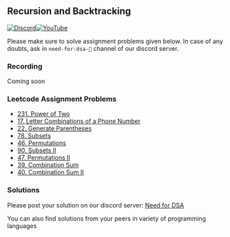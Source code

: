 ## Recursion and Backtracking

[![Discord](https://img.shields.io/badge/Discord-%237289DA.svg?style=for-the-badge&logo=discord&logoColor=white)](https://discord.gg/XRhdQkMkQp)[![YouTube](https://img.shields.io/badge/YouTube-%23FF0000.svg?style=for-the-badge&logo=YouTube&logoColor=white)](https://www.youtube.com/channel/UCOr2tU9paYaosUIz0IH7MHg)

Please make sure to solve assignment problems given below. In case of any doubts, ask in `need-for-dsa-🎯` channel of our discord server.

### Recording

Coming soon

### Leetcode Assignment Problems

- [231. Power of Two](https://leetcode.com/problems/power-of-two/)
- [17. Letter Combinations of a Phone Number](https://leetcode.com/problems/letter-combinations-of-a-phone-number/description/)
- [22. Generate Parentheses](https://leetcode.com/problems/generate-parentheses/description/)
- [78. Subsets](https://leetcode.com/problems/subsets/)
- [46. Permutations](https://leetcode.com/problems/permutations/)
- [90. Subsets II](https://leetcode.com/problems/subsets-ii/description/)
- [47. Permutations II](https://leetcode.com/problems/permutations-ii/)
- [39. Combination Sum](https://leetcode.com/problems/combination-sum/)
- [40. Combination Sum II](https://leetcode.com/problems/combination-sum-ii/)

### Solutions

Please post your solution on our discord server: [Need for DSA](https://discord.com/channels/979773706534543420/1026872478527668304)

You can also find solutions from your peers in variety of programming languages
